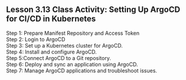 ## Lesson 3.13 Class Activity: Setting Up ArgoCD for CI/CD in Kubernetes

<p>Step 1: Prepare Manifest Repository and Access Token
<br>Step 2: Login to ArgoCD
<br>Step 3: Set up a Kubernetes cluster for ArgoCD.
<br>Step 4: Install and configure ArgoCD.
<br>Step 5:Connect ArgoCD to a Git repository.
<br>Step 6: Deploy and sync an application using ArgoCD.
<br>Step 7: Manage ArgoCD applications and troubleshoot issues.

